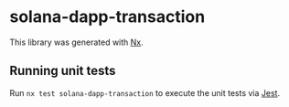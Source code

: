 # solana-dapp-transaction

This library was generated with [Nx](https://nx.dev).

## Running unit tests

Run `nx test solana-dapp-transaction` to execute the unit tests via [Jest](https://jestjs.io).
